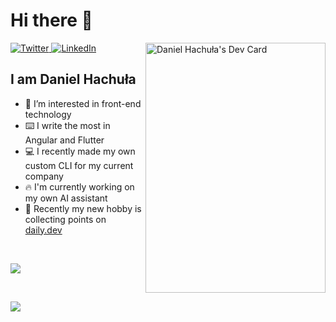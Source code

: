 # Hi there 👋

<div align="left">
  <a href="https://twitter.com/Daniel67570969">
    <img
      src="https://img.shields.io/twitter/follow/omBratteng?label=Twitter&logo=twitter&style=flat-square&color=1da1f2&logoColor=ffffff"
      alt="Twitter"
    />
  </a>
  <a href="https://www.linkedin.com/in/daniel-hachula">
    <img
      src="https://img.shields.io/static/v1?logo=linkedin&style=flat-square&color=0072b1&label=LinkedIn&message=%E2%98%86"
      alt="LinkedIn"
    />
  </a>

  <a href="https://app.daily.dev/proxydeer" target="_blank">
    <img
      width="288"
      height="400"
      align="right"
      src="https://api.daily.dev/devcards/e07dcd94aa994388931c48bc7ed76d56.png?r=6vk"
      alt="Daniel Hachuła's Dev Card"
    />
  </a>
</div>

## I am Daniel Hachuła

- 👀 I’m interested in front-end technology
- ⌨️ I write the most in Angular and Flutter
- 💻 I recently made my own custom CLI for my current company
- 🔥 I'm currently working on my own AI assistant
- 💪 Recently my new hobby is collecting points on [daily.dev](https://daily.dev/)

</br>
<p align="left">
  <a href="https://skillicons.dev">
    <img src="https://skillicons.dev/icons?i=angular,reactivex,flutter,dart,react,nextjs,ts,js,html,css,sass,nodejs,nestjs,spring&perline=8" />
  </a>
</p>
</br>

<p align="left">
  <a href="https://skillicons.dev">
    <img src="https://skillicons.dev/icons?i=supabase,firebase,gcp,git,docker,figma,materialui,bootstrap,jenkins,postgres,postman,bash,redux,regex,vite,vscode,webpack&perline=8" />
  </a>
</p>
